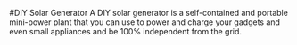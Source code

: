 #DIY Solar Generator
A DIY solar generator is a self-contained and portable mini-power plant that you can use to power and charge your gadgets and even small appliances and be 100% independent from the grid.
